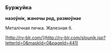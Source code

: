 ### Буржуйка
**назоўнік, жаночы род, размоўнае**

Металічная печка. Жалезная б.

<a rel="author">[http://rv-blr.com/](http://rv-blr.com/slounik.jsp?letterId=0&maskId=0&pageId=441)</a>
